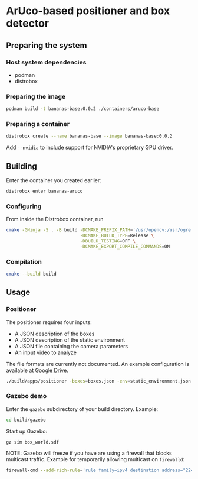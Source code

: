 # ArUco-based positioner and box detector

## Preparing the system

### Host system dependencies

- podman
- distrobox

### Preparing the image

``` sh
podman build -t bananas-base:0.0.2 ./containers/aruco-base
```

### Preparing a container

``` sh
distrobox create --name bananas-base --image bananas-base:0.0.2
```

Add `--nvidia` to include support for NVIDIA's proprietary GPU driver.

## Building

Enter the container you created earlier:

``` sh
distrobox enter bananas-aruco
```

### Configuring

From inside the Distrobox container, run

``` sh
cmake -GNinja -S . -B build -DCMAKE_PREFIX_PATH='/usr/opencv;/usr/ogre' \
                            -DCMAKE_BUILD_TYPE=Release \
                            -DBUILD_TESTING=OFF \
                            -DCMAKE_EXPORT_COMPILE_COMMANDS=ON
```

### Compilation

``` sh
cmake --build build
```

## Usage

### Positioner

The positioner requires four inputs:

- A JSON description of the boxes
- A JSON description of the static environment
- A JSON file containing the camera parameters
- An input video to analyze

The file formats are currently not documented. An example configuration is
available at [Google
Drive](https://drive.google.com/drive/folders/1tW-6yEx6MTxDuQMm00okEwCPTrKfiRjt?usp=sharing).

``` sh
./build/apps/positioner -boxes=boxes.json -env=static_environment.json -camera=camera.json video.mp4
```

### Gazebo demo

Enter the `gazebo` subdirectory of your build directory. Example:

``` sh
cd build/gazebo
```

Start up Gazebo:

``` sh
gz sim box_world.sdf
```

NOTE: Gazebo will freeze if you have are using a firewall that blocks multicast
traffic. Example for temporarily allowing multicast on `firewalld`:

``` sh
firewall-cmd --add-rich-rule='rule family=ipv4 destination address="224.0.0.0/4" accept'
```
